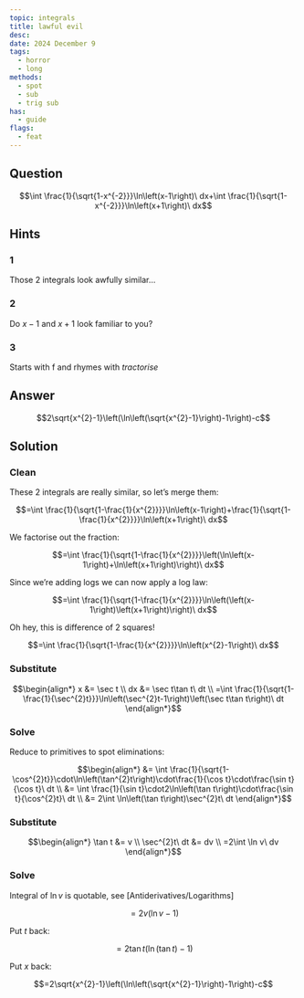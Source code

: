 ```yaml
---
topic: integrals
title: lawful evil
desc: 
date: 2024 December 9
tags:
  - horror
  - long
methods:
  - spot
  - sub
  - trig sub
has:
  - guide
flags:
  - feat
---
```



## Question
```math
\int \frac{1}{\sqrt{1-x^{-2}}}\ln\left(x-1\right)\ dx+\int \frac{1}{\sqrt{1-x^{-2}}}\ln\left(x+1\right)\ dx
```


## Hints

### 1
Those 2 integrals look awfully similar...

### 2
Do $x - 1$ and $x + 1$ look familiar to you?

### 3
Starts with f and rhymes with <em>tractorise</em>


## Answer
```math
2\sqrt{x^{2}-1}\left(\ln\left(\sqrt{x^{2}-1}\right)-1\right)-c
```


## Solution

### Clean
These 2 integrals are really similar, so let’s merge them:

```math
=\int \frac{1}{\sqrt{1-\frac{1}{x^{2}}}}\ln\left(x-1\right)+\frac{1}{\sqrt{1-\frac{1}{x^{2}}}}\ln\left(x+1\right)\ dx
```

We factorise out the fraction:

```math
=\int \frac{1}{\sqrt{1-\frac{1}{x^{2}}}}\left(\ln\left(x-1\right)+\ln\left(x+1\right)\right)\ dx
```

Since we’re adding logs we can now apply a log law:

```math
=\int \frac{1}{\sqrt{1-\frac{1}{x^{2}}}}\ln\left(\left(x-1\right)\left(x+1\right)\right)\ dx
```

Oh hey, this is difference of 2 squares!

```math
=\int \frac{1}{\sqrt{1-\frac{1}{x^{2}}}}\ln\left(x^{2}-1\right)\ dx
```

### Substitute

```math
\begin{align*}
  x &= \sec t
  \\ dx &= \sec t\tan t\ dt
  \\ =\int \frac{1}{\sqrt{1-\frac{1}{\sec^{2}t}}}\ln\left(\sec^{2}t-1\right)\left(\sec t\tan t\right)\ dt
\end{align*}
```

### Solve
Reduce to primitives to spot eliminations:

```math
\begin{align*}
  &= \int \frac{1}{\sqrt{1-\cos^{2}t}}\cdot\ln\left(\tan^{2}t\right)\cdot\frac{1}{\cos t}\cdot\frac{\sin t}{\cos t}\ dt
  \\ &= \int \frac{1}{\sin t}\cdot2\ln\left(\tan t\right)\cdot\frac{\sin t}{\cos^{2}t}\ dt
  \\ &= 2\int \ln\left(\tan t\right)\sec^{2}t\ dt
\end{align*}
```

### Substitute

```math
\begin{align*}
  \tan t &= v
  \\ \sec^{2}t\ dt &= dv
  \\ =2\int \ln v\ dv
\end{align*}
```

### Solve
Integral of $\ln{v}$ is quotable, see [Antiderivatives/Logarithms]

```math
=2v\left(\ln v-1\right)
```

Put $t$ back:

```math
=2\tan t\left(\ln\left(\tan t\right)-1\right)
```

Put $x$ back:

```math
=2\sqrt{x^{2}-1}\left(\ln\left(\sqrt{x^{2}-1}\right)-1\right)-c
```

